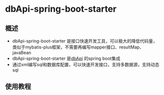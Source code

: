 # dbApi-spring-boot-starter

## 概述
- dbApi-spring-boot-starter 是接口快速开发工具，可以极大的降低代码量，类似于mybatis-plus框架，不需要再编写mapper接口、resultMap、javaBean
- dbApi-spring-boot-starter 是[dbApi](https://gitee.com/freakchicken/db-api) 的spring boot集成
- 通过xml编写sql和数据库配置，可以快速开发接口，支持多数据源，支持动态sql

## 使用教程